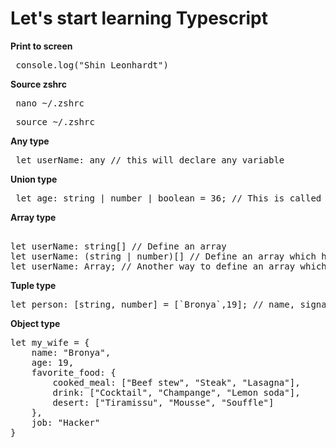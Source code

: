 # Let's start learning Typescript

**Print to screen**
<pre> console.log("Shin Leonhardt") </pre>

**Source zshrc**
<pre> nano ~/.zshrc </pre>
<pre> source ~/.zshrc </pre>

**Any type**
<pre> let userName: any // this will declare any variable </pre>

**Union type**
<pre> let age: string | number | boolean = 36; // This is called Union type, anything beside this type will automatically error </pre>

**Array type**
<pre> 
let userName: string[] // Define an array
let userName: (string | number)[] // Define an array which have the union of string and number
let userName: Array<string | number>; // Another way to define an array which have the union of string and number
</pre>

**Tuple type**
<pre>let person: [string, number] = [`Bronya`,19]; // name, signature_number</pre>

**Object type**
<pre>let my_wife = {
    name: "Bronya",
    age: 19,
    favorite_food: {
        cooked_meal: ["Beef stew", "Steak", "Lasagna"],
        drink: ["Cocktail", "Champange", "Lemon soda"],
        desert: ["Tiramissu", "Mousse", "Souffle"]
    },
    job: "Hacker"
}</pre>



